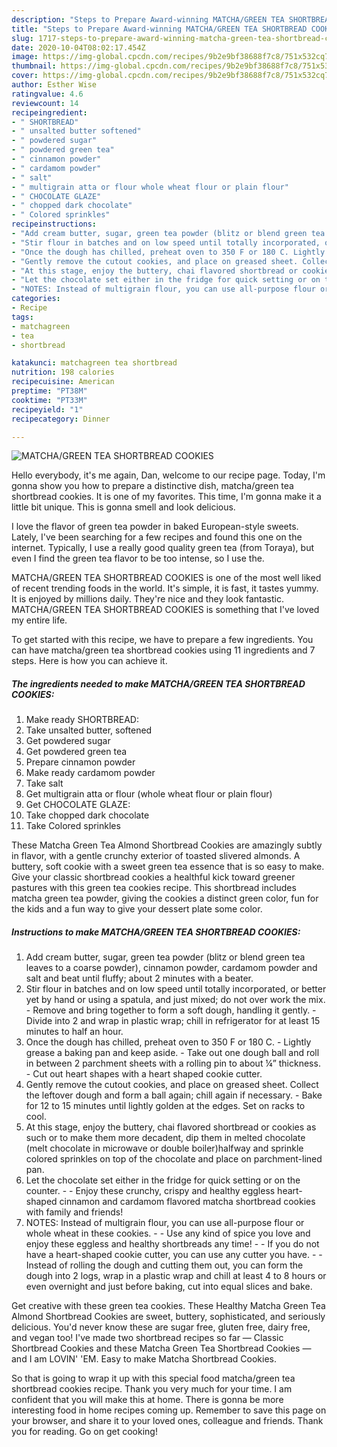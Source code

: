 ```yaml
---
description: "Steps to Prepare Award-winning MATCHA/GREEN TEA SHORTBREAD COOKIES"
title: "Steps to Prepare Award-winning MATCHA/GREEN TEA SHORTBREAD COOKIES"
slug: 1717-steps-to-prepare-award-winning-matcha-green-tea-shortbread-cookies
date: 2020-10-04T08:02:17.454Z
image: https://img-global.cpcdn.com/recipes/9b2e9bf38688f7c8/751x532cq70/matchagreen-tea-shortbread-cookies-recipe-main-photo.jpg
thumbnail: https://img-global.cpcdn.com/recipes/9b2e9bf38688f7c8/751x532cq70/matchagreen-tea-shortbread-cookies-recipe-main-photo.jpg
cover: https://img-global.cpcdn.com/recipes/9b2e9bf38688f7c8/751x532cq70/matchagreen-tea-shortbread-cookies-recipe-main-photo.jpg
author: Esther Wise
ratingvalue: 4.6
reviewcount: 14
recipeingredient:
- " SHORTBREAD"
- " unsalted butter softened"
- " powdered sugar"
- " powdered green tea"
- " cinnamon powder"
- " cardamom powder"
- " salt"
- " multigrain atta or flour whole wheat flour or plain flour"
- " CHOCOLATE GLAZE"
- " chopped dark chocolate"
- " Colored sprinkles"
recipeinstructions:
- "Add cream butter, sugar, green tea powder (blitz or blend green tea leaves to a coarse powder), cinnamon powder, cardamom powder and salt and beat until fluffy; about 2 minutes with a beater."
- "Stir flour in batches and on low speed until totally incorporated, or better yet by hand or using a spatula, and just mixed; do not over work the mix. Remove and bring together to form a soft dough, handling it gently. Divide into 2 and wrap in plastic wrap; chill in refrigerator for at least 15 minutes to half an hour."
- "Once the dough has chilled, preheat oven to 350 F or 180 C. Lightly grease a baking pan and keep aside. Take out one dough ball and roll in between 2 parchment sheets with a rolling pin to about ¼” thickness. Cut out heart shapes with a heart shaped cookie cutter."
- "Gently remove the cutout cookies, and place on greased sheet. Collect the leftover dough and form a ball again; chill again if necessary. Bake for 12 to 15 minutes until lightly golden at the edges. Set on racks to cool."
- "At this stage, enjoy the buttery, chai flavored shortbread or cookies as such or to make them more decadent, dip them in melted chocolate (melt chocolate in microwave or double boiler)halfway and sprinkle colored sprinkles on top of the chocolate and place on parchment-lined pan."
- "Let the chocolate set either in the fridge for quick setting or on the counter.  Enjoy these crunchy, crispy and healthy eggless heart-shaped cinnamon and cardamom flavored matcha shortbread cookies with family and friends!"
- "NOTES: Instead of multigrain flour, you can use all-purpose flour or whole wheat in these cookies.  Use any kind of spice you love and enjoy these eggless and healthy shortbreads any time!  If you do not have a heart-shaped cookie cutter, you can use any cutter you have.  Instead of rolling the dough and cutting them out, you can form the dough into 2 logs, wrap in a plastic wrap and chill at least 4 to 8 hours or even overnight and just before baking, cut into equal slices and bake."
categories:
- Recipe
tags:
- matchagreen
- tea
- shortbread

katakunci: matchagreen tea shortbread 
nutrition: 198 calories
recipecuisine: American
preptime: "PT38M"
cooktime: "PT33M"
recipeyield: "1"
recipecategory: Dinner

---
```



![MATCHA/GREEN TEA SHORTBREAD COOKIES](https://img-global.cpcdn.com/recipes/9b2e9bf38688f7c8/751x532cq70/matchagreen-tea-shortbread-cookies-recipe-main-photo.jpg)

Hello everybody, it's me again, Dan, welcome to our recipe page. Today, I'm gonna show you how to prepare a distinctive dish, matcha/green tea shortbread cookies. It is one of my favorites. This time, I'm gonna make it a little bit unique. This is gonna smell and look delicious.

I love the flavor of green tea powder in baked European-style sweets. Lately, I&#39;ve been searching for a few recipes and found this one on the internet. Typically, I use a really good quality green tea (from Toraya), but even I find the green tea flavor to be too intense, so I use the.

MATCHA/GREEN TEA SHORTBREAD COOKIES is one of the most well liked of recent trending foods in the world. It's simple, it is fast, it tastes yummy. It is enjoyed by millions daily. They're nice and they look fantastic. MATCHA/GREEN TEA SHORTBREAD COOKIES is something that I've loved my entire life.


To get started with this recipe, we have to prepare a few ingredients. You can have matcha/green tea shortbread cookies using 11 ingredients and 7 steps. Here is how you can achieve it.

<!--inarticleads1-->

##### The ingredients needed to make MATCHA/GREEN TEA SHORTBREAD COOKIES:

1. Make ready  SHORTBREAD:
1. Take  unsalted butter, softened
1. Get  powdered sugar
1. Get  powdered green tea
1. Prepare  cinnamon powder
1. Make ready  cardamom powder
1. Take  salt
1. Get  multigrain atta or flour (whole wheat flour or plain flour)
1. Get  CHOCOLATE GLAZE:
1. Take  chopped dark chocolate
1. Take  Colored sprinkles


These Matcha Green Tea Almond Shortbread Cookies are amazingly subtly in flavor, with a gentle crunchy exterior of toasted slivered almonds. A buttery, soft cookie with a sweet green tea essence that is so easy to make. Give your classic shortbread cookies a healthful kick toward greener pastures with this green tea cookies recipe. This shortbread includes matcha green tea powder, giving the cookies a distinct green color, fun for the kids and a fun way to give your dessert plate some color. 

<!--inarticleads2-->

##### Instructions to make MATCHA/GREEN TEA SHORTBREAD COOKIES:

1. Add cream butter, sugar, green tea powder (blitz or blend green tea leaves to a coarse powder), cinnamon powder, cardamom powder and salt and beat until fluffy; about 2 minutes with a beater.
1. Stir flour in batches and on low speed until totally incorporated, or better yet by hand or using a spatula, and just mixed; do not over work the mix. - Remove and bring together to form a soft dough, handling it gently. - Divide into 2 and wrap in plastic wrap; chill in refrigerator for at least 15 minutes to half an hour.
1. Once the dough has chilled, preheat oven to 350 F or 180 C. - Lightly grease a baking pan and keep aside. - Take out one dough ball and roll in between 2 parchment sheets with a rolling pin to about ¼” thickness. - Cut out heart shapes with a heart shaped cookie cutter.
1. Gently remove the cutout cookies, and place on greased sheet. Collect the leftover dough and form a ball again; chill again if necessary. - Bake for 12 to 15 minutes until lightly golden at the edges. Set on racks to cool.
1. At this stage, enjoy the buttery, chai flavored shortbread or cookies as such or to make them more decadent, dip them in melted chocolate (melt chocolate in microwave or double boiler)halfway and sprinkle colored sprinkles on top of the chocolate and place on parchment-lined pan.
1. Let the chocolate set either in the fridge for quick setting or on the counter. -  - Enjoy these crunchy, crispy and healthy eggless heart-shaped cinnamon and cardamom flavored matcha shortbread cookies with family and friends!
1. NOTES: Instead of multigrain flour, you can use all-purpose flour or whole wheat in these cookies. -  - Use any kind of spice you love and enjoy these eggless and healthy shortbreads any time! -  - If you do not have a heart-shaped cookie cutter, you can use any cutter you have. -  - Instead of rolling the dough and cutting them out, you can form the dough into 2 logs, wrap in a plastic wrap and chill at least 4 to 8 hours or even overnight and just before baking, cut into equal slices and bake.


Get creative with these green tea cookies. These Healthy Matcha Green Tea Almond Shortbread Cookies are sweet, buttery, sophisticated, and seriously delicious. You&#39;d never know these are sugar free, gluten free, dairy free, and vegan too! I&#39;ve made two shortbread recipes so far — Classic Shortbread Cookies and these Matcha Green Tea Shortbread Cookies — and I am LOVIN&#39; &#39;EM. Easy to make Matcha Shortbread Cookies. 

So that is going to wrap it up with this special food matcha/green tea shortbread cookies recipe. Thank you very much for your time. I am confident that you will make this at home. There is gonna be more interesting food in home recipes coming up. Remember to save this page on your browser, and share it to your loved ones, colleague and friends. Thank you for reading. Go on get cooking!
